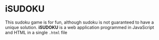 # iSUDOKU
This sudoku game is for fun, although sudoku is not guaranteed to have a unique solution.
**iSUDOKU** is a web application programmed in JavaScript and HTML in a single `.html` file

